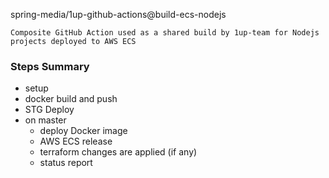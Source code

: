 spring-media/1up-github-actions@build-ecs-nodejs

```Composite GitHub Action used as a shared build by 1up-team for Nodejs projects deployed to AWS ECS```

### Steps Summary
- setup
- docker build and push
- STG Deploy
- on master 
  - deploy Docker image 
  - AWS ECS release 
  - terraform changes are applied (if any)
  - status report
